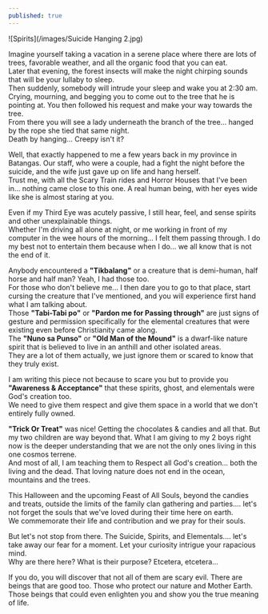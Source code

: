 ```yaml
---
published: true
---
```

![Spirits](/images/Suicide Hanging 2.jpg)


Imagine yourself taking a vacation in a serene place where there are lots of trees, favorable weather, and all the organic food that you can eat.   
Later that evening, the forest insects will make the night chirping sounds that will be your lullaby to sleep.   
Then suddenly, somebody will intrude your sleep and wake you at 2:30 am. Crying, mourning, and begging you to come out to the tree that he is pointing at. 
You then followed his request and make your way towards the tree.   
From there you will see a lady underneath the branch of the tree... hanged by the rope she tied that same night.   
Death by hanging... Creepy isn't it?

Well, that exactly happened to me a few years back in my province in Batangas. Our staff, who were a couple, had a fight the night before the suicide, and the wife just gave up on life and hang herself.   
Trust me, with all the Scary Train rides and Horror Houses that I've been in... nothing came close to this one. A real human being, with her eyes wide like she is almost staring at you.

Even if my Third Eye was acutely passive, I still hear, feel, and sense spirits and other unexplainable things.   
Whether I'm driving all alone at night, or me working in front of my computer in the wee hours of the morning... I felt them passing through. 
I do my best not to entertain them because when I do... we all know that is not the end of it. 

Anybody encountered a **"Tikbalang"** or a creature that is demi-human, half horse and half man? Yeah, I had those too.   
For those who don't believe me... I then dare you to go to that place, start cursing the creature that I've mentioned, and you will experience first hand what I am talking about.   
Those **"Tabi-Tabi po"** or **"Pardon me for Passing through"** are just signs of gesture and permission specifically for the elemental creatures that were existing even before Christianity came along.   
The **"Nuno sa Punso"** or **"Old Man of the Mound"** is a dwarf-like nature spirit that is believed to live in an anthill and other isolated areas.   
They are a lot of them actually, we just ignore them or scared to know that they truly exist.

I am writing this piece not because to scare you but to provide you **"Awareness & Acceptance"** that these spirits, ghost, and elementals were God's creation too.   
We need to give them respect and give them space in a world that we don't entirely fully owned. 

**"Trick Or Treat"** was nice! Getting the chocolates & candies and all that. But my two children are way beyond that. 
What I am giving to my 2 boys right now is the deeper understanding that we are not the only ones living in this one cosmos terrene.   
And most of all, I am teaching them to Respect all God's creation... both the living and the dead. That loving nature does not end in the ocean, mountains and the trees.

This Halloween and the upcoming Feast of All Souls, beyond the candies and treats, outside the limits of the family clan gathering and parties.... let's not forget the souls that we've loved during their time here on earth.   
We commemorate their life and contribution and we pray for their souls. 

But let's not stop from there. The Suicide, Spirits, and Elementals.... let's take away our fear for a moment. Let your curiosity intrigue your rapacious mind.   
Why are there here? What is their purpose? Etcetera, etcetera...

If you do, you will discover that not all of them are scary evil. There are beings that are good too. Those who protect our nature and Mother Earth.   
Those beings that could even enlighten you and show you the true meaning of life.
